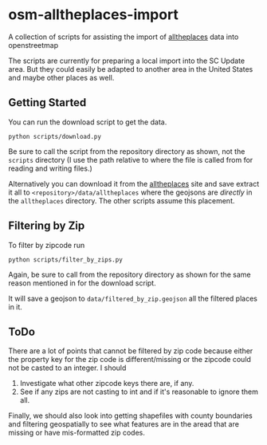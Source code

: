 # osm-alltheplaces-import
A collection of scripts for assisting the import of [alltheplaces] data into openstreetmap

The scripts are currently for preparing a local import into the SC Update area. But they 
could easily be adapted to another area in the United States and maybe other places as well.

## Getting Started

You can run the download script to get the data. 

```shell
python scripts/download.py
```

Be sure to call the script from the repository directory as shown, 
not the `scripts` directory (I use the path relative to where the
file is called from for reading and writing files.)

Alternatively you can download it from the [alltheplaces] site and 
save extract it all to `<repository>/data/alltheplaces` where the 
geojsons are *directly* in the `alltheplaces` directory. The other 
scripts assume this placement.

## Filtering by Zip

To filter by zipcode run

```shell
python scripts/filter_by_zips.py
```

Again, be sure to call from the repository directory as shown for the 
same reason mentioned in for the download script.

It will save a geojson to `data/filtered_by_zip.geojson` all the
filtered places in it.

## ToDo

There are a lot of points that cannot be filtered by zip code because
either the property key for the zip code is different/missing or the 
zipcode could not be casted to an integer. I should

1. Investigate what other zipcode keys there are, if any.
2. See if any zips are not casting to int and if it's reasonable to ignore them all.

Finally, we should also look into getting shapefiles with county boundaries
and filtering geospatially to see what features are in the aread that are 
missing or have mis-formatted zip codes.

<!-- References --> 

[alltheplaces]: https://alltheplaces.xyz
